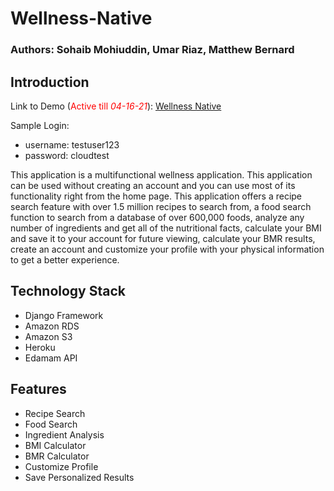 # Wellness-Native
### Authors: Sohaib Mohiuddin, Umar Riaz, Matthew Bernard

## Introduction

Link to Demo (<span style="color:red;">Active till *04-16-21*</span>): [Wellness Native](https://wellness-native.herokuapp.com/)

Sample Login:
- username: testuser123
- password: cloudtest


This application is a multifunctional wellness application. This application can be used without creating an account and you can use most of its functionality right from the home page. This application offers a recipe search feature with over 1.5 million recipes to search from, a food search function to search from a database of over 600,000 foods, analyze any number of ingredients and get all of the nutritional facts, calculate your BMI and save it to your account for future viewing, calculate your BMR results, create an account and customize your profile with your physical information to get a better experience. 

## Technology Stack

- Django Framework
- Amazon RDS
- Amazon S3
- Heroku
- Edamam API

## Features

- Recipe Search
- Food Search
- Ingredient Analysis
- BMI Calculator
- BMR Calculator
- Customize Profile
- Save Personalized Results
